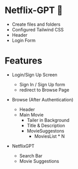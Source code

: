 # Netflix-GPT 🚀 

- Create files and folders 
- Configured Tailwind CSS
- Header
- Login Form



# Features
- Login/Sign Up Screen
    - Sign In / Sign Up form
    - redirect to Browse Page
- Browse (After Authentication)
    - Header
    - Main Movie
        - Tailer in Background
        - Title & Description
        - MovieSuggestons
            - MoviesList * N
             
- NetflixGPT
    - Search Bar
    - Movie Suggestions